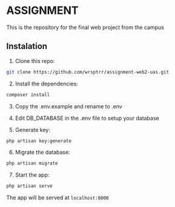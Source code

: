 # ASSIGNMENT

This is the repository for the final web project from the campus

## Instalation

1. Clone this repo:

```bash
git clone https://github.com/wrsptrr/assignment-web2-uas.git
```

2. Install the dependencies:

```bash
composer install
```
3. Copy the .env.example and rename to .env

4. Edit DB_DATABASE in the .env file to setup your database

5. Generate key:

```bash
php artisan key:generate
```

6. Migrate the database:

```bash
php artisan migrate
```

7. Start the app:
```bash
php artisan serve
```

The app will be served at `localhost:8000`
